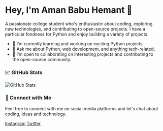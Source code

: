 # Hey, I'm Aman Babu Hemant 👋

A passionate college student who's enthusiastic about coding, exploring new technologies, and contributing to open-source projects. I have a particular fondness for Python and enjoy building a variety of projects.

- 🌱 I’m currently learning and working on exciting Python projects.
- 💬 Ask me about Python, web development, and anything tech-related.
- 🤝 I’m open to collaborating on interesting projects and contributing to the open-source community.
<!--
### 🌐 Websites

Check out my websites:
- [Artizote](https://artizote.com) - A platform for creative minds to showcase their art.
- [HTMLify](https://htmlify.artizote.com) - Convert your plain text into beautiful HTML.
-->
### 📈 GitHub Stats

![GitHub Stats](https://github-readme-stats.vercel.app/api?username=amanbabuhemant&show_icons=true&theme=radical)

### 🔗 Connect with Me

Feel free to connect with me on social media platforms and let's chat about coding, ideas and technology.

[Instagram](https://instagram.com/abh.py)
[Twitter](https://twitter.com/amanbabuhemant)
